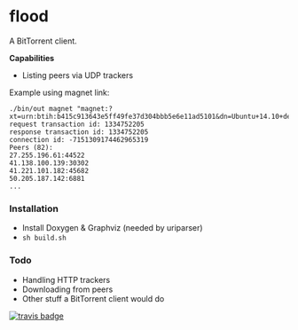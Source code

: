 # flood

A BitTorrent client.

**Capabilities**
- Listing peers via UDP trackers

Example using magnet link:
```
./bin/out magnet "magnet:?xt=urn:btih:b415c913643e5ff49fe37d304bbb5e6e11ad5101&dn=Ubuntu+14.10+desktop++x64&tr=udp%3A%2F%2Ftracker.openbittorrent.com%3A80&tr=udp%3A%2F%2Fopen.demonii.com%3A1337&tr=udp%3A%2F%2Ftracker.coppersurfer.tk%3A6969&tr=udp%3A%2F%2Fexodus.desync.com%3A6969"
request transaction id: 1334752205
response transaction id: 1334752205
connection id: -7151309174462965319
Peers (82):
27.255.196.61:44522
41.138.100.139:30302
41.221.101.182:45682
50.205.187.142:6881
...
```

### Installation

- Install Doxygen & Graphviz (needed by uriparser)
- `sh build.sh`

### Todo

- Handling HTTP trackers
- Downloading from peers
- Other stuff a BitTorrent client would do

[![travis badge](https://api.travis-ci.org/augustt198/flood.svg)](https://travis-ci.org/augustt198/flood)
